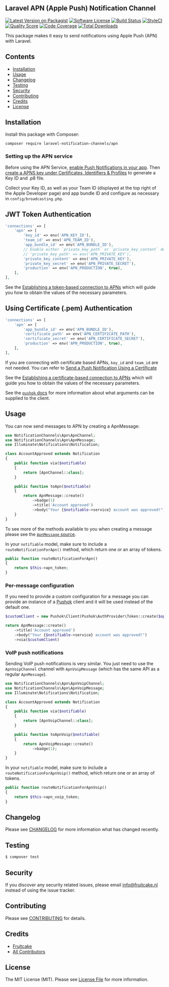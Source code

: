 ## Laravel APN (Apple Push) Notification Channel

[![Latest Version on Packagist](https://img.shields.io/packagist/v/laravel-notification-channels/apn.svg?style=flat-square)](https://packagist.org/packages/laravel-notification-channels/apn)
[![Software License](https://img.shields.io/badge/license-MIT-brightgreen.svg?style=flat-square)](LICENSE.md)
[![Build Status](https://img.shields.io/travis/laravel-notification-channels/apn/master.svg?style=flat-square)](https://travis-ci.org/laravel-notification-channels/apn)
[![StyleCI](https://styleci.io/repos/66449499/shield)](https://github.styleci.io/repos/66449499)
[![Quality Score](https://img.shields.io/scrutinizer/g/laravel-notification-channels/apn.svg?style=flat-square)](https://scrutinizer-ci.com/g/laravel-notification-channels/apn)
[![Code Coverage](https://img.shields.io/scrutinizer/coverage/g/laravel-notification-channels/apn/master.svg?style=flat-square)](https://scrutinizer-ci.com/g/laravel-notification-channels/apn/?branch=master)
[![Total Downloads](https://img.shields.io/packagist/dt/laravel-notification-channels/apn.svg?style=flat-square)](https://packagist.org/packages/laravel-notification-channels/apn)

This package makes it easy to send notifications using Apple Push (APN) with Laravel.

## Contents

- [Installation](#installation)
- [Usage](#usage)
- [Changelog](#changelog)
- [Testing](#testing)
- [Security](#security)
- [Contributing](#contributing)
- [Credits](#credits)
- [License](#license)


## Installation

Install this package with Composer:

    composer require laravel-notification-channels/apn

### Setting up the APN service

Before using the APN Service, [enable Push Notifications in your app](https://help.apple.com/xcode/mac/current/#/devdfd3d04a1). Then [create a APNS key under Certificates, Identifiers & Profiles](https://developer.apple.com/account/resources/authkeys/list) to generate a Key ID and .p8 file.

Collect your Key ID, as well as your Team ID (displayed at the top right of the Apple Developer page) and app bundle ID and configure as necessary in `config/broadcasting.php`.

## JWT Token Authentication

```php
'connections' => [
    'apn' => [
        'key_id' => env('APN_KEY_ID'),
        'team_id' => env('APN_TEAM_ID'),
        'app_bundle_id' => env('APN_BUNDLE_ID'),
        // Enable either `private_key_path` or `private_key_content` depending on your environment
        // 'private_key_path' => env('APN_PRIVATE_KEY'),
        'private_key_content' => env('APN_PRIVATE_KEY'),
        'private_key_secret' => env('APN_PRIVATE_SECRET'),
        'production' => env('APN_PRODUCTION', true),
    ],
],
```

See the [Establishing a token-based connection to APNs](https://developer.apple.com/documentation/usernotifications/setting_up_a_remote_notification_server/establishing_a_token-based_connection_to_apns) which will guide you how to obtain the values of the necessary parameters.

## Using Certificate (.pem) Authentication

```php
'connections' => [
    'apn' => [
        'app_bundle_id' => env('APN_BUNDLE_ID'),
        'certificate_path' => env('APN_CERTIFICATE_PATH'),
        'certificate_secret' => env('APN_CERTIFICATE_SECRET'),
        'production' => env('APN_PRODUCTION', true),
    ],
],
```
If you are connecting with certificate based APNs, `key_id` and `team_id` are not needed. You can refer to [Send a Push Notification Using a Certificate](https://developer.apple.com/documentation/usernotifications/sending_push_notifications_using_command-line_tools#3694578)

See the [Establishing a certificate-based connection to APNs](https://developer.apple.com/documentation/usernotifications/setting_up_a_remote_notification_server/establishing_a_certificate-based_connection_to_apns) which will guide you how to obtain the values of the necessary parameters.

See the [`pushok` docs](https://github.com/edamov/pushok) for more information about what arguments can be supplied to the client.

## Usage

You can now send messages to APN by creating a ApnMessage:

```php
use NotificationChannels\Apn\ApnChannel;
use NotificationChannels\Apn\ApnMessage;
use Illuminate\Notifications\Notification;

class AccountApproved extends Notification
{
    public function via($notifiable)
    {
        return [ApnChannel::class];
    }

    public function toApn($notifiable)
    {
        return ApnMessage::create()
            ->badge(1)
            ->title('Account approved')
            ->body("Your {$notifiable->service} account was approved!");
    }
}
```

To see more of the methods available to you when creating a message please see the [`ApnMessage` source](https://github.com/laravel-notification-channels/apn/blob/master/src/ApnMessage.php).

In your `notifiable` model, make sure to include a `routeNotificationForApn()` method, which return one or an array of tokens.

```php
public function routeNotificationForApn()
{
    return $this->apn_token;
}
```

### Per-message configuration

If you need to provide a custom configuration for a message you can provide an instance of a [Pushok](https://github.com/edamov/pushok) client and it will be used instead of the default one.

```php
$customClient = new Pushok\Client(Pushok\AuthProvider\Token::create($options));

return ApnMessage::create()
    ->title('Account approved')
    ->body("Your {$notifiable->service} account was approved!")
    ->via($customClient)
```

### VoIP push notifications

Sending VoIP push notifications is very similar. You just need to use the `ApnVoipChannel` channel with `ApnVoipMessage` (which has the same API as a regular `ApnMessage`).

```php
use NotificationChannels\Apn\ApnVoipChannel;
use NotificationChannels\Apn\ApnVoipMessage;
use Illuminate\Notifications\Notification;

class AccountApproved extends Notification
{
    public function via($notifiable)
    {
        return [ApnVoipChannel::class];
    }

    public function toApnVoip($notifiable)
    {
        return ApnVoipMessage::create()
            ->badge(1);
    }
}
```

In your `notifiable` model, make sure to include a `routeNotificationForApnVoip()` method, which return one or an array of tokens.

```php
public function routeNotificationForApnVoip()
{
    return $this->apn_voip_token;
}
```

## Changelog

Please see [CHANGELOG](CHANGELOG.md) for more information what has changed recently.

## Testing

``` bash
$ composer test
```

## Security

If you discover any security related issues, please email info@fruitcake.nl instead of using the issue tracker.

## Contributing

Please see [CONTRIBUTING](CONTRIBUTING.md) for details.

## Credits

- [Fruitcake](https://github.com/fruitcake)
- [All Contributors](../../contributors)

## License

The MIT License (MIT). Please see [License File](LICENSE.md) for more information.
